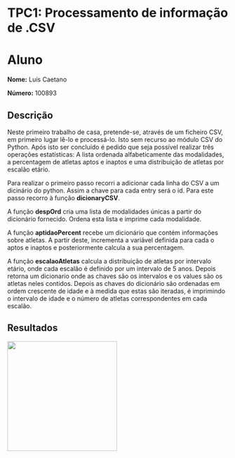 # TPC1: Processamento de informação de .CSV

# Aluno

**Nome:** Luís Caetano

**Número:** 100893

## Descrição

Neste primeiro trabalho de casa, pretende-se, através de um ficheiro CSV, em primeiro lugar lê-lo e processá-lo. Isto sem recurso ao módulo CSV do Python. Após isto ser concluído é pedido que seja possível realizar três operações estatísticas: A lista ordenada alfabeticamente das modalidades, a percentagem de atletas aptos e inaptos e uma distribuição de atletas por escalão etário.

Para realizar o primeiro passo recorri a adicionar cada linha do CSV a um dicinário do python. Assim a chave para cada entry será o id. Para este passo recorro à função **dicionaryCSV**.

A função **despOrd** cria uma lista de modalidades únicas a partir do dicionário fornecido. Ordena esta lista e imprime cada modalidade.

A função **aptidaoPercent** recebe um dicionário que contém informações sobre atletas. A partir deste, incrementa a variável definida para cada o aptos e inaptos e posteriormente calcula a sua percentagem.

A função **escalaoAtletas** calcula a distribuição de atletas por intervalo etário, onde cada escalão é definido por um intervalo de 5 anos. Depois retorna um dicionario onde as chaves são os intervalos e os values são os atletas neles contidos. Depois as chaves do dicionário são ordenadas em ordem crescente de idade e à medida que estas são iteradas, é imprimindo o intervalo de idade e o número de atletas correspondentes em cada escalão. 

## Resultados

<img src='Captura de ecrã de 2024-02-11 21-25-41.png' width='250'>
